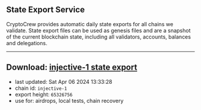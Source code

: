 ## State Export Service
CryptoCrew provides automatic daily state exports for all chains we validate. State export files can be used as genesis files and are a snapshot of the current blockchain state, including all validators, accounts, balances and delegations.

---
**Download: [injective-1 state export](https://dl-eu2.ccvalidators.com/SERVICE/injective/injective-1_export_65326756.json)**
---

- last updated: Sat Apr 06 2024 13:33:28
- chain id: `injective-1`
- export height: `65326756`
- use for: airdrops, local tests, chain recovery
